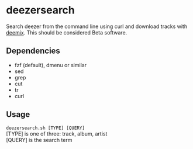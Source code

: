 # deezersearch
Search deezer from the command line using curl and download tracks with [deemix](https://git.rip/RemixDev/deemix).
This should be considered Beta software.

## Dependencies
- fzf (default), dmenu or similar
- sed
- grep
- cut
- tr
- curl

## Usage
`deezersearch.sh [TYPE] [QUERY]`  
[TYPE] is one of three: track, album, artist  
[QUERY] is the search term
